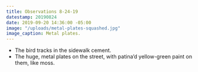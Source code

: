 ```yaml
---
title: Observations 8-24-19
datestamp: 20190824
date: 2019-09-20 14:36:00 -05:00
image: "/uploads/metal-plates-squashed.jpg"
image_caption: Metal plates.
---
```


- The bird tracks in the sidewalk cement.
- The huge, metal plates on the street, with patina’d yellow-green paint on them, like moss.

